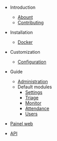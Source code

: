 - Introduction
  - [Abount](/en/2.0/README.md)
  - [Contributing](/en/2.0/contributing.md)

- Installation
  - [Docker](/en/2.0/install-docker.md)

- Customization
  - [Configuration](/en/2.0/configuration.md)

- Guide
  - [Administration](/en/2.0/administration.md)
  - Default modules
    - [Settings](/en/2.0/module-settings.md)
    - [Triage](/en/2.0/module-triage.md)
    - [Monitor](/en/2.0/module-monitor.md)
    - [Attendance](/en/2.0/module-attendance.md)
    - [Users](/en/2.0/module-users.md)

- [Painel web](/en/2.0/painel-web.md)

- [API](/en/2.0/api.md)
